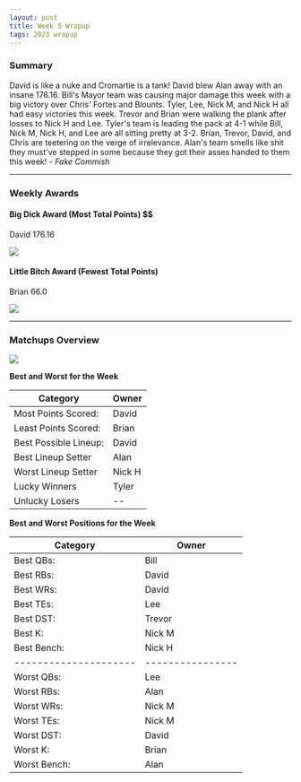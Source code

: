 ```yaml
---
layout: post
title: Week 5 Wrapup
tags: 2023 wrapup
---
```


### Summary
David is like a nuke and Cromartie is a tank! David blew Alan away with an insane 176.16. Bill's Mayor team was causing major damage this week with a big victory over Chris' Fortes and Blounts. Tyler, Lee, Nick M, and Nick H all had easy victories this week. Trevor and Brian were walking the plank after losses to Nick H and Lee. 
Tyler's team is leading the pack at 4-1 while Bill, Nick M, Nick H, and Lee are all sitting pretty at 3-2. Brian, Trevor, David, and Chris are teetering on the verge of irrelevance. Alan's team smells like shit they must've stepped in some because they got their asses handed to them this week!  *- Fake Commish*

___

### Weekly Awards

#### Big Dick Award (Most Total Points) $$
David 176.16 

![](https://media0.giphy.com/media/pOcSeSyaWdn300TiA1/giphy.gif?cid=3aa7f812w2k5v8k55l1cdy7xjwprk3cr6udhm8lwouzx5xss&ep=v1_gifs_search&rid=giphy.gif&ct=g)

#### Little Bitch Award (Fewest Total Points)
Brian 66.0 

![](https://media2.giphy.com/media/OnUy4qFAdVGOdUIdAy/giphy.gif?cid=3aa7f812uaip45j26caegwrud7ysmia2od1vrbaz9eznd7jy&ep=v1_gifs_search&rid=giphy.gif&ct=g)


___

### Matchups Overview

![](../assets/img/matchup_2023-5.png)


**Best and Worst for the Week**


| Category              | Owner   |
|-----------------------|---------|
| Most Points Scored:   | David   |
| Least Points Scored:  | Brian   |
| Best Possible Lineup: | David   |
| Best Lineup Setter    | Alan    |
| Worst Lineup Setter   | Nick H  |
| Lucky Winners         | Tyler   |
| Unlucky Losers        | --      |


**Best and Worst Positions for the Week**


| Category              | Owner            |
|-----------------------|------------------|
| Best QBs:             | Bill             |
| Best RBs:             | David            |
| Best WRs:             | David            |
| Best TEs:             | Lee              |
| Best DST:             | Trevor           |
| Best K:               | Nick M           |
| Best Bench:           | Nick H           |
| --------------------- | ---------------- |
| Worst QBs:            | Lee              |
| Worst RBs:            | Alan             |
| Worst WRs:            | Nick M           |
| Worst TEs:            | Nick M           |
| Worst DST:            | David            |
| Worst K:              | Brian            |
| Worst Bench:          | Alan             |

